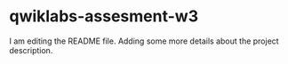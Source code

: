 # qwiklabs-assesment-w3

I am editing the README file. Adding some more details about the project description.

